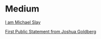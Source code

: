 # Medium

[I am Michael Slay](../../../Rushes%20Textes%20August%202023%202c7de127d54a4b20af396b1c8e003ee8/I%20am%20Michael%20Slay%20c1499d2fd3364875a2844f2e6105bd65.md)

[First Public Statement from Joshua Goldberg](../../../Rushes%20Textes%20August%202023%202c7de127d54a4b20af396b1c8e003ee8/First%20Public%20Statement%20from%20Joshua%20Goldberg%20ff5751d9faa24ab58817ed0f994d4fae.md)